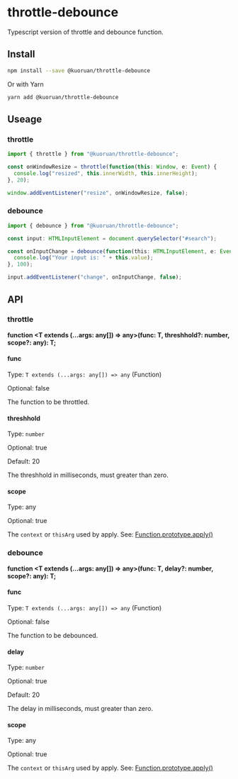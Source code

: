 # throttle-debounce

Typescript version of throttle and debounce function.

## Install

``` sh
npm install --save @kuoruan/throttle-debounce
```

Or with Yarn

``` sh
yarn add @kuoruan/throttle-debounce
```

## Useage

### throttle

``` js
import { throttle } from "@kuoruan/throttle-debounce";

const onWindowResize = throttle(function(this: Window, e: Event) {
  console.log("resized", this.innerWidth, this.innerHeight);
}, 20);

window.addEventListener("resize", onWindowResize, false);
```

### debounce

``` ts
import { debounce } from "@kuoruan/throttle-debounce";

const input: HTMLInputElement = document.querySelector("#search");

const onInputChange = debounce(function(this: HTMLInputElement, e: Event) {
  console.log("Your input is: " + this.value);
}, 100);

input.addEventListener("change", onInputChange, false);
```

## API

### throttle

**function <T extends (...args: any[]) => any>(func: T, threshhold?: number, scope?: any): T;**

#### func

Type: ```T extends (...args: any[]) => any``` (Function)

Optional: false

The function to be throttled.

#### threshhold

Type: ```number```

Optional: true

Default: 20

The threshhold in milliseconds, must greater than zero.

#### scope

Type: any

Optional: true

The ```context``` or ```thisArg``` used by apply. See: [Function.prototype.apply()](https://developer.mozilla.org/en-US/docs/Web/JavaScript/Reference/Global_Objects/Function/apply)

### debounce

**function <T extends (...args: any[]) => any>(func: T, delay?: number, scope?: any): T;**

#### func

Type: ```T extends (...args: any[]) => any``` (Function)

Optional: false

The function to be debounced.

#### delay

Type: ```number```

Optional: true

Default: 20

The delay in milliseconds, must greater than zero.

#### scope

Type: any

Optional: true

The ```context``` or ```thisArg``` used by apply. See: [Function.prototype.apply()](https://developer.mozilla.org/en-US/docs/Web/JavaScript/Reference/Global_Objects/Function/apply)
